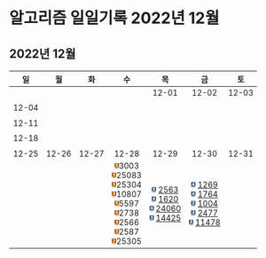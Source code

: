 # 알고리즘 일일기록 2022년 12월


## 2022년 12월
| 일 | 월 | 화 | 수 | 목 | 금 | 토 |
|:----------:|:----------:|:----------:|:----------:|:----------:|:----------:|:----------:|
| | | | | 12-01 | 12-02 | 12-03 |
| | | | | | | |
|12-04 | | | | | | |
| | | | | | | |
|12-11 | | | | | | |
| | | | | | | |
|12-18 | | | | | | |
| | | | | | | |
|12-25 |12-26 |12-27 | 12-28 | 12-29 | 12-30 | 12-31 |
| | | | <img src="../img/solvedac/bronze5.png" width="8" height="10"/>3003<br>  <img src="../img/solvedac/bronze5.png" width="8" height="10"/>25083<br>  <img src="../img/solvedac/bronze5.png" width="8" height="10"/>25304<br> <img src="../img/solvedac/bronze5.png" width="8" height="10"/>10807<br> <img src="../img/solvedac/bronze5.png" width="8" height="10"/>5597<br> <img src="../img/solvedac/bronze5.png" width="8" height="10"/>2738<br> <img src="../img/solvedac/bronze3.png" width="8" height="10"/>2566<br> <img src="../img/solvedac/bronze2.png" width="8" height="10"/>2587<br> <img src="../img/solvedac/bronze2.png" width="8" height="10"/>25305<br>  | <img src="../img/solvedac/silver5.png" width="8" height="10"/> [2563](./BaekJoon_2563.md) <br> <img src="../img/solvedac/silver4.png" width="8" height="10"/> [1620](./BaekJoon_1620.md) <br> <img src="../img/solvedac/silver4.png" width="8" height="10"/> [24060](./BaekJoon_24060.md) <br> <img src="../img/solvedac/silver3.png" width="8" height="10"/> [14425](./BaekJoon_14425.md)  | <img src="../img/solvedac/silver4.png" width="8" height="10"/> [1269](./BaekJoon_1269.md) <br> <img src="../img/solvedac/silver4.png" width="8" height="10"/> [1764](./BaekJoon_1764.md) <br>  <img src="../img/solvedac/silver3.png" width="8" height="10"/> [1004](./BaekJoon_1004.md) <br>  <img src="../img/solvedac/silver3.png" width="8" height="10"/> [2477](./BaekJoon_2477.md) <br>  <img src="../img/solvedac/silver3.png" width="8" height="10"/> [11478](./BaekJoon_11478.md) <br>   | |


